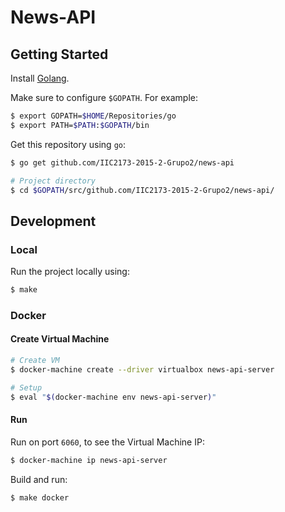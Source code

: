 # News-API

## Getting Started

Install [Golang](https://golang.org/).

Make sure to configure `$GOPATH`. For example:
```sh
$ export GOPATH=$HOME/Repositories/go
$ export PATH=$PATH:$GOPATH/bin
```

Get this repository using `go`:
```sh
$ go get github.com/IIC2173-2015-2-Grupo2/news-api

# Project directory
$ cd $GOPATH/src/github.com/IIC2173-2015-2-Grupo2/news-api/
```

## Development

### Local

Run the project locally using:
```sh
$ make
```

### Docker

#### Create Virtual Machine
```sh
# Create VM
$ docker-machine create --driver virtualbox news-api-server

# Setup
$ eval "$(docker-machine env news-api-server)"
```

#### Run
Run on port `6060`, to see the Virtual Machine IP:
```sh
$ docker-machine ip news-api-server
```

Build and run:
```sh
$ make docker
```
